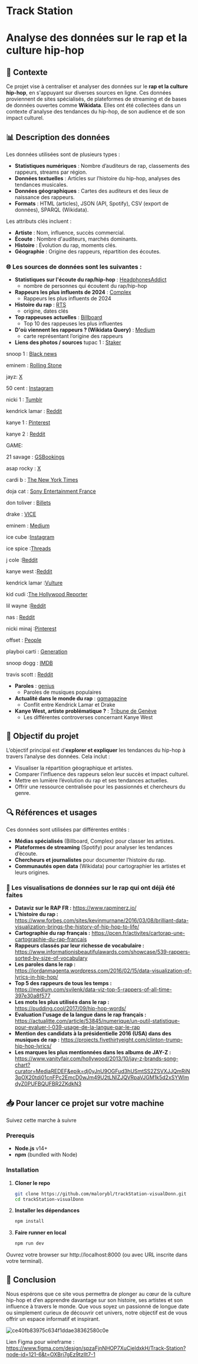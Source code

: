 # Track Station

# Analyse des données sur le rap et la culture hip-hop

## 📌 Contexte

Ce projet vise à centraliser et analyser des données sur le **rap et la culture hip-hop**, en s'appuyant sur diverses sources en ligne. Ces données proviennent de sites spécialisés, de plateformes de streaming et de bases de données ouvertes comme **Wikidata**. Elles ont été collectées dans un contexte d'analyse des tendances du hip-hop, de son audience et de son impact culturel.

## 📊 Description des données

Les données utilisées sont de plusieurs types :

- **Statistiques numériques** : Nombre d’auditeurs de rap, classements des rappeurs, streams par région.
- **Données textuelles** : Articles sur l’histoire du hip-hop, analyses des tendances musicales.
- **Données géographiques** : Cartes des auditeurs et des lieux de naissance des rappeurs.
- **Formats** : HTML (articles), JSON (API, Spotify), CSV (export de données), SPARQL (Wikidata).

Les attributs clés incluent :

- **Artiste** : Nom, influence, succès commercial.
- **Écoute** : Nombre d'auditeurs, marchés dominants.
- **Histoire** : Évolution du rap, moments clés.
- **Géographie** : Origine des rappeurs, répartition des écoutes.

### 🌐 Les sources de données sont les suivantes :

- **Statistiques sur l'écoute du rap/hip-hop** : [HeadphonesAddict](https://headphonesaddict.com/rap-and-hip-hop-statistics/#How-many-people-listen-to-rap-and-hip-hop)
  - nombre de personnes qui écoutent du rap/hip-hop
- **Rappeurs les plus influents de 2024** : [Complex](https://www.complex.com/music/a/dimassanfiorenzo/best-rappers-right-now)
  - Rappeurs les plus influents de 2024
- **Histoire du rap** : [RTS](https://www.rts.ch/info/culture/musiques/10648955-les-moments-cles-de-lhistoire-du-rap.html#chap05)
  - origine, dates clés
- **Top rappeuses actuelles** : [Billboard](https://www.billboard.com/lists/female-rappers-best-hip-hop/)
  - Top 10 des rappeuses les plus influentes
- **D'où viennent les rappeurs ? (Wikidata Query)** : [Medium](https://medium.com/@mark.reuter/a-hip-hop-world-map-7472a66da6a3)
  - carte représentant l’origine des rappeurs
- **Liens des photos / sources** 
tupac 1 : [Staker](https://stacker.com/stories/celebrities/life-and-death-tupac-shakur)

snoop 1 : [Black news](https://blacknews.fr/tag/snoop-doggy-dogg/)

eminem : [Rolling Stone](https://www.rollingstone.com/music/music-lists/20-insanely-great-eminem-tracks-only-hardcore-fans-know-166190/)

jayz: [X](https://x.com/drboycewatkins1/status/1135682203348811776)

50 cent : [Instagram](https://www.instagram.com/p/DFwFyizMzjE/)

nicki 1 : [Tumblr](https://www.tumblr.com/blackkudos/168287422892/nicki-minaj)

kendrick lamar : [Reddit](https://www.reddit.com/r/travisscott/comments/155k5h9/tried_to_paint_travis_scott/?tl=fr)

kanye 1 : [Pinterest](https://fr.pinterest.com/pin/632685447681740502/)

kanye 2 : [Reddit](https://www.reddit.com/r/Kanye/comments/1dxjn2r/did_kanye_actually_ever_meet_chris_chan/?tl=fr)

GAME:

21 savage : [GSBookings](https://gsbookings.wordpress.com/2021/11/25/center-stage-21-savage-and-other-popular-rappers-recruited-to-new-riff-app-allowing-fans-to-better-engage-with-their-favorite-artists%EF%BF%BC/)

asap rocky : [X](https://x.com/BuzzingPop/status/1892022165333049513)

cardi b : [The New York Times](https://www.nytimes.com/2024/04/05/style/cardi-b-raymonte-tiktok-ghetto.html)

doja cat : [Sony Entertainment France](https://www.sonymusic.fr/artist/doja-cat-2/)

don toliver : [Billets](https://www.billets.ca/don-toliver-billets)

drake : [VICE](https://www.vice.com/fr/article/une-analyse-technique-du-passionfruit-de-drake/)

eminem : [Medium](https://charithdesilva.com/startup-lessons-from-eminem-a464f859827d)

ice cube :[Instagram](https://www.instagram.com/p/DIseNOfsboX/)

ice spice :[Threads](https://www.threads.com/@itgirl/post/C_n2HEaJ99v/ice-spice-stuns-in-leopard-print-at-the-2024-2024-bmi-rbhip-hop-awards?hl=ar)

j cole :[Reddit](https://www.reddit.com/r/Jcole/comments/1jkn3r2/best_jcole_song/?tl=fr)

kanye west :[Reddit](https://www.reddit.com/r/Kanye/comments/1jy92yt/how_kanye_saved_my_life/?tl=fr)

kendrick lamar :[Vulture](https://www.vulture.com/article/best-kendrick-lamar-songs-ranked-tracks.html)

kid cudi :[The Hollywood Reporter](https://www.hollywoodreporter.com/news/music-news/kid-cudi-launches-interactive-live-music-app-4084245/)

lil wayne :[Reddit](https://www.reddit.com/r/lilwayne/comments/1jr0hcy/lil_wayne_has_been_a_living_legend_since_the/)

nas : [Reddit](https://www.reddit.com/r/90sHipHop/comments/1jp4u5y/lil_wayne_or_nas/?tl=fr)

nicki minaj :[Pinterest](https://in.pinterest.com/pin/1013309984896055997/)

offset : [People](https://people.com/music/offset-tells-young-people-to-vote/)

playboi carti : [Generation](https://generations.fr/news/musique/75816/playboi-carti-recoit-des-messages-de-dieu-lui-disant-qu-il-est-le-meilleur)

snoop dogg : [IMDB](https://www.imdb.com/fr/news/ni63828637/)

travis scott : [Reddit](https://www.reddit.com/r/travisscott/comments/155k5h9/tried_to_paint_travis_scott/?tl=fr)


- **Paroles** : [genius](https://genius.com/)
  - Paroles de musiques populaires
- **Actualité dans le monde du rap** : [gqmagazine](https://www.gqmagazine.fr/article/kendrick-lamar-drake-clash)
  - Conflit entre Kendrick Lamar et Drake
- **Kanye West, artiste problématique ?** : [Tribune de Genève](https://www.tdg.ch/kanye-west-symptome-d-une-amerique-malade-du-fascisme-209342118876)
  - Les différentes controverses concernant Kanye West

## 🎯 Objectif du projet

L’objectif principal est d’**explorer et expliquer** les tendances du hip-hop à travers l’analyse des données. Cela inclut :

- Visualiser la répartition géographique et artistes.
- Comparer l’influence des rappeurs selon leur succès et impact culturel.
- Mettre en lumière l’évolution du rap et ses tendances actuelles.
- Offrir une ressource centralisée pour les passionnés et chercheurs du genre.

## 🔍 Références et usages

Ces données sont utilisées par différentes entités :

- **Médias spécialisés** (Billboard, Complex) pour classer les artistes.
- **Plateformes de streaming** (Spotify) pour analyser les tendances d’écoute.
- **Chercheurs et journalistes** pour documenter l’histoire du rap.
- **Communautés open data** (Wikidata) pour cartographier les artistes et leurs origines.

### 👾 Les visualisations de données sur le rap qui ont déjà été faites

- **Dataviz sur le RAP FR :** https://www.rapminerz.io/
- **L'histoire du rap :** https://www.forbes.com/sites/kevinmurnane/2016/03/08/brilliant-data-visualization-brings-the-history-of-hip-hop-to-life/
- **Cartographie du rap français :** https://pcen.fr/activites/cartorap-une-cartographie-du-rap-francais
- **Rappeurs classés par leur richesse de vocabulaire :** https://www.informationisbeautifulawards.com/showcase/539-rappers-sorted-by-size-of-vocabulary
- **Les paroles dans le rap :** https://jordanmagenta.wordpress.com/2016/02/15/data-visualization-of-lyrics-in-hip-hop/
- **Top 5 des rappeurs de tous les temps :** https://medium.com/svilenk/data-viz-top-5-rappers-of-all-time-397e30a8f577
- **Les mots les plus utilisés dans le rap :** https://pudding.cool/2017/09/hip-hop-words/
- **Evaluation l'usage de la langue dans le rap français :** https://actualitte.com/article/53845/numerique/un-outil-statistique-pour-evaluer-l-039-usage-de-la-langue-par-le-rap
- **Mention des candidats à la présidentielle 2016 (USA) dans des musiques de rap :** https://projects.fivethirtyeight.com/clinton-trump-hip-hop-lyrics/
- **Les marques les plus mentionnées dans les albums de JAY-Z :** https://www.vanityfair.com/hollywood/2013/10/jay-z-brands-song-chart?curator=MediaREDEF&epik=dj0yJnU9OGFud3hUSmtSS2ZSVXJJQmRiN3pOX20tdi01cnFPc2EmcD0wJm49U2tLNlZJQVRpaVJGM1k5d2xSYWlmdyZ0PUFBQUFBR2ZKdkN3


## 📥 Pour lancer ce projet sur votre machine

Suivez cette marche à suivre

### Prerequis

- **Node.js** v14+  
- **npm** (bundled with Node)

### Installation

1. **Cloner le repo**  
   ```bash
   git clone https://github.com/malorybl/trackStation-visualDonn.git
   cd trackStation-visualDonn


2. **Installer les dépendances**  
   ```bash
   npm install


3. **Faire runner en local**  
   ```bash
   npm run dev 

Ouvrez votre browser sur http://localhost:8000 (ou avec URL inscrite dans votre terminal).



## 🚀 Conclusion

Nous espérons que ce site vous permettra de plonger au cœur de la culture hip-hop et d’en apprendre davantage sur son histoire, ses artistes et son influence à travers le monde. Que vous soyez un passionné de longue date ou simplement curieux de découvrir cet univers, notre objectif est de vous offrir un espace informatif et inspirant.

![ce40fb83975c634f1ddae38362580c0e](https://github.com/user-attachments/assets/111e8740-7b35-438f-ae1f-d353c3ee646b)

Lien Figma pour wireframe : https://www.figma.com/design/spzaFjnNHOP7XuCjeldxkH/Track-Station?node-id=121-6&t=OXBrj7gEz9tzIlt7-1

